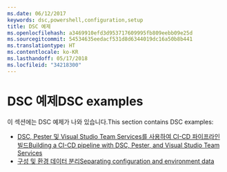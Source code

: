 ```yaml
---
ms.date: 06/12/2017
keywords: dsc,powershell,configuration,setup
title: DSC 예제
ms.openlocfilehash: a3469910efd3d953717609995fb809eebb09e25d
ms.sourcegitcommit: 54534635eedacf531d8d6344019dc16a50b8b441
ms.translationtype: HT
ms.contentlocale: ko-KR
ms.lasthandoff: 05/17/2018
ms.locfileid: "34218300"
---
```

# <a name="dsc-examples"></a><span data-ttu-id="e08e9-103">DSC 예제</span><span class="sxs-lookup"><span data-stu-id="e08e9-103">DSC examples</span></span>

<span data-ttu-id="e08e9-104">이 섹션에는 DSC 예제가 나와 있습니다.</span><span class="sxs-lookup"><span data-stu-id="e08e9-104">This section contains DSC examples:</span></span>

- [<span data-ttu-id="e08e9-105">DSC, Pester 및 Visual Studio Team Services를 사용하여 CI-CD 파이프라인 빌드</span><span class="sxs-lookup"><span data-stu-id="e08e9-105">Building a CI-CD pipeline with DSC, Pester, and Visual Studio Team Services</span></span>](dscCiCd.md)
- [<span data-ttu-id="e08e9-106">구성 및 환경 데이터 분리</span><span class="sxs-lookup"><span data-stu-id="e08e9-106">Separating configuration and environment data</span></span>](separatingEnvData.md)